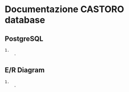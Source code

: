 # Documentazione CASTORO database

## PostgreSQL

    1. 
        - 

## E/R Diagram

    1. 
        - 
